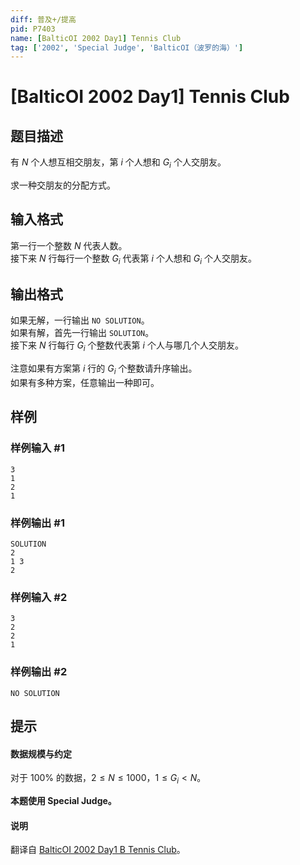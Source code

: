 ```yaml
---
diff: 普及+/提高
pid: P7403
name: [BalticOI 2002 Day1] Tennis Club
tag: ['2002', 'Special Judge', 'BalticOI（波罗的海）']
---
```

# [BalticOI 2002 Day1] Tennis Club
## 题目描述

有 $N$ 个人想互相交朋友，第 $i$ 个人想和 $G_i$ 个人交朋友。

求一种交朋友的分配方式。
## 输入格式

第一行一个整数 $N$ 代表人数。       
接下来 $N$ 行每行一个整数 $G_i$ 代表第 $i$ 个人想和 $G_i$ 个人交朋友。
## 输出格式

如果无解，一行输出 `NO SOLUTION`。     
如果有解，首先一行输出 `SOLUTION`。      
接下来 $N$ 行每行 $G_i$ 个整数代表第 $i$ 个人与哪几个人交朋友。

注意如果有方案第 $i$ 行的 $G_i$ 个整数请升序输出。      
如果有多种方案，任意输出一种即可。
## 样例

### 样例输入 #1
```
3
1
2
1 
```
### 样例输出 #1
```
SOLUTION
2
1 3
2 
```
### 样例输入 #2
```
3
2
2
1 
```
### 样例输出 #2
```
NO SOLUTION
```
## 提示

#### 数据规模与约定

对于 $100\%$ 的数据，$2 \le N \le 1000$，$1 \le G_i < N$。

**本题使用 Special
Judge。**

#### 说明

翻译自 [BalticOI 2002 Day1 B Tennis Club](https://boi.cses.fi/files/boi2002_day1.pdf)。
